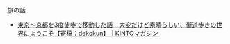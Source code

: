旅の話


- [東京〜京都を3度徒歩で移動した話 – 大変だけど素晴らしい、街道歩きの世界にようこそ【寄稿：dekokun】｜KINTOマガジン](https://magazine.kinto-jp.com/column/kmz20210922.html)